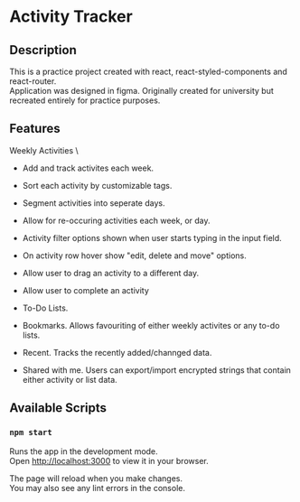# Activity Tracker

## Description

This is a practice project created with react, react-styled-components and react-router.\
Application was designed in figma. Originally created for university but recreated entirely for practice purposes.

## Features

Weekly Activities \
 - Add and track activites each week.
 - Sort each activity by customizable tags.
 - Segment activities into seperate days.
 - Allow for re-occuring activities each week, or day.
 - Activity filter options shown when user starts typing in the input field.
 - On activity row hover show "edit, delete and move" options.
 - Allow user to drag an activity to a different day.
 - Allow user to complete an activity 

- To-Do Lists.
- Bookmarks. Allows favouriting of either weekly activites or any to-do lists.
- Recent. Tracks the recently added/channged data.
- Shared with me. Users can export/import encrypted strings that contain either activity or list data.

## Available Scripts

### `npm start`

Runs the app in the development mode.\
Open [http://localhost:3000](http://localhost:3000) to view it in your browser.

The page will reload when you make changes.\
You may also see any lint errors in the console.
